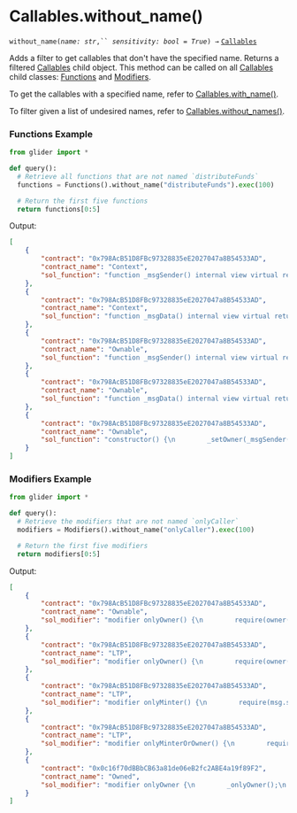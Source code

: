 # Callables.without\_name()

`without_name(`_`name: str`_`,`` `_`sensitivity: bool = True`_`) →` [`Callables`](./)

Adds a filter to get callables that don't have the specified name. Returns a filtered [Callables](./) child object. This method can be called on all [Callables](./) child classes: [Functions](../functions/) and [Modifiers](../modifiers/).

To get the callables with a specified name, refer to [Callables.with\_name()](callables.with\_name.md).

To filter given a list of undesired names, refer to [Callables.without\_names()](callables.without\_names.md).

### Functions Example

```python
from glider import *

def query():
  # Retrieve all functions that are not named `distributeFunds`
  functions = Functions().without_name("distributeFunds").exec(100)

  # Return the first five functions
  return functions[0:5]
```

Output:

```json
[
    {
        "contract": "0x798AcB51D8FBc97328835eE2027047a8B54533AD",
        "contract_name": "Context",
        "sol_function": "function _msgSender() internal view virtual returns (address) {\n        return msg.sender;\n    }"
    },
    {
        "contract": "0x798AcB51D8FBc97328835eE2027047a8B54533AD",
        "contract_name": "Context",
        "sol_function": "function _msgData() internal view virtual returns (bytes calldata) {\n        return msg.data;\n    }"
    },
    {
        "contract": "0x798AcB51D8FBc97328835eE2027047a8B54533AD",
        "contract_name": "Ownable",
        "sol_function": "function _msgSender() internal view virtual returns (address) {\n        return msg.sender;\n    }"
    },
    {
        "contract": "0x798AcB51D8FBc97328835eE2027047a8B54533AD",
        "contract_name": "Ownable",
        "sol_function": "function _msgData() internal view virtual returns (bytes calldata) {\n        return msg.data;\n    }"
    },
    {
        "contract": "0x798AcB51D8FBc97328835eE2027047a8B54533AD",
        "contract_name": "Ownable",
        "sol_function": "constructor() {\n        _setOwner(_msgSender());\n    }"
    }
]
```

### Modifiers Example

```python
from glider import *

def query():
  # Retrieve the modifiers that are not named `onlyCaller`
  modifiers = Modifiers().without_name("onlyCaller").exec(100)

  # Return the first five modifiers
  return modifiers[0:5]
```

Output:

```json
[
    {
        "contract": "0x798AcB51D8FBc97328835eE2027047a8B54533AD",
        "contract_name": "Ownable",
        "sol_modifier": "modifier onlyOwner() {\n        require(owner() == _msgSender(),\"Ownable: caller is not the owner\");\n        _;\n    }"
    },
    {
        "contract": "0x798AcB51D8FBc97328835eE2027047a8B54533AD",
        "contract_name": "LTP",
        "sol_modifier": "modifier onlyOwner() {\n        require(owner() == _msgSender(),\"Ownable: caller is not the owner\");\n        _;\n    }"
    },
    {
        "contract": "0x798AcB51D8FBc97328835eE2027047a8B54533AD",
        "contract_name": "LTP",
        "sol_modifier": "modifier onlyMinter() {\n        require(msg.sender == minter,'Sender is not the minter');\n        _;\n    }"
    },
    {
        "contract": "0x798AcB51D8FBc97328835eE2027047a8B54533AD",
        "contract_name": "LTP",
        "sol_modifier": "modifier onlyMinterOrOwner() {\n        require( (msg.sender == minter) || (msg.sender == owner()),'Sender is not the minter nor owner');\n        _;\n    }"
    },
    {
        "contract": "0x0c16f70dBBbCB63a81de06eB2fc2ABE4a19f89F2",
        "contract_name": "Owned",
        "sol_modifier": "modifier onlyOwner {\n        _onlyOwner();\n        _;\n    }"
    }
]
```
